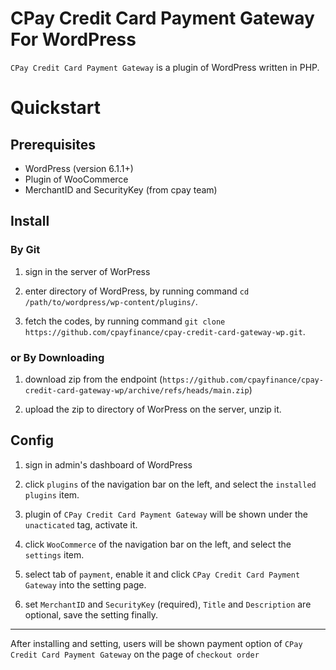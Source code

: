 # CPay Credit Card Payment Gateway For WordPress

`CPay Credit Card Payment Gateway` is a plugin of WordPress written in PHP.

# Quickstart

## Prerequisites
- WordPress (version 6.1.1+)
- Plugin of WooCommerce
- MerchantID and SecurityKey (from cpay team)

## Install

### By Git

1. sign in the server of WorPress

2. enter directory of WordPress, by running command `cd /path/to/wordpress/wp-content/plugins/`.

3. fetch the codes, by running command `git clone https://github.com/cpayfinance/cpay-credit-card-gateway-wp.git`.

### or By Downloading

1. download zip from the endpoint (`https://github.com/cpayfinance/cpay-credit-card-gateway-wp/archive/refs/heads/main.zip`)

2. upload the zip to directory of WorPress on the server, unzip it.

## Config
1. sign in admin's dashboard of WordPress

2. click `plugins` of the navigation bar on the left, and select the `installed plugins` item.

3. plugin of `CPay Credit Card Payment Gateway` will be shown under the `unacticated` tag, activate it.

4. click `WooCommerce` of the navigation bar on the left, and select the `settings` item.

5. select tab of `payment`, enable it and click `CPay Credit Card Payment Gateway` into the setting page.

6. set `MerchantID` and `SecurityKey` (required), `Title` and `Description` are optional, save the setting finally.

---
After installing and setting, users will be shown payment option of `CPay Credit Card Payment Gateway` on the page of `checkout order`
